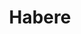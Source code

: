 ---
title: Habere
dateMonthYear: April 2024
description: Prioritize the important things in life through AI powered auto-prioritization of ticktick tasks
type: projects
topic: project
link: "https://habere-peach.vercel.app/"
image: "/images/projects/habere.png"
weight: 3
---